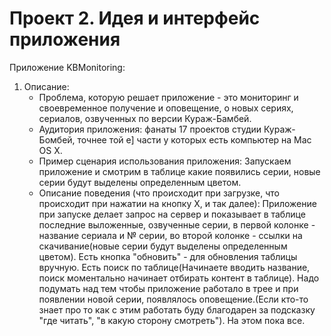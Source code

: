 Проект 2. Идея и интерфейс приложения
=============

Приложение KBMonitoring:

1. Описание:
	* Проблема, которую решает приложение - это мониторинг и своевременное получение и оповещение, о новых сериях, сериалов, озвученных по версии Кураж-Бамбей.
	* Аудитория приложения: фанаты 17 проектов студии Кураж-Бомбей, точнее той е] части у которых есть компьютер на Mac OS X.
	* Пример сценария использования приложения:
Запускаем приложение и смотрим в таблице какие появились серии, новые серии будут выделены определенным цветом.
	* Описание поведения (что происходит при загрузке, что происходит при нажатии на кнопку Х, и так далее):
Приложение при запуске делает запрос на сервер и показывает в таблице последние выложенные, озвученные серии, в первой колонке - название сериала и № серии, во второй колонке - ссылки на скачивание(новые серии будут выделены определенным цветом).
Есть кнопка "обновить" - для обновления таблицы вручную.
Есть поиск по таблице(Начинаете вводить название, поиск моментально начинает отбирать контент в таблице).
Надо подумать над тем чтобы приложение работало в трее и при появлении новой серии, появлялось оповещение.(Если кто-то знает про то как с этим работать буду благодарен за подсказку "где читать", "в какую сторону смотреть").
На этом пока все.